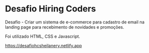 # Desafio Hiring Coders

Desafio - Criar um sistema de e-commerce para cadastro de email na landing page para recebimento de novidades e promoções.

Foi utilizado HTML, CSS e Javascript.

https://desafiohcsheilanery.netlify.app
